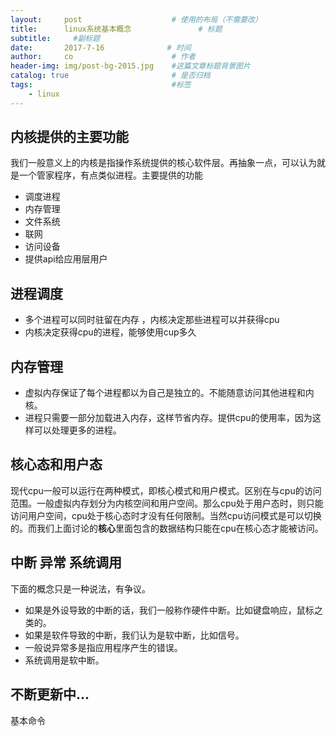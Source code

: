 ```yaml
---
layout:     post                    # 使用的布局（不需要改）
title:      linux系统基本概念               # 标题 
subtitle:     #副标题
date:       2017-7-16              # 时间
author:     co                      # 作者
header-img: img/post-bg-2015.jpg    #这篇文章标题背景图片
catalog: true                       # 是否归档
tags:                               #标签
    - linux
---
```

## 内核提供的主要功能
我们一般意义上的内核是指操作系统提供的核心软件层。再抽象一点，可以认为就是一个管家程序，有点类似进程。主要提供的功能
- 调度进程
- 内存管理
- 文件系统
- 联网
- 访问设备
- 提供api给应用层用户

## 进程调度
- 多个进程可以同时驻留在内存 ，内核决定那些进程可以并获得cpu
- 内核决定获得cpu的进程，能够使用cup多久

## 内存管理
- 虚拟内存保证了每个进程都以为自己是独立的。不能随意访问其他进程和内核。
- 进程只需要一部分加载进入内存，这样节省内存。提供cpu的使用率，因为这样可以处理更多的进程。

## 核心态和用户态
现代cpu一般可以运行在两种模式，即核心模式和用户模式。区别在与cpu的访问范围。一般虚拟内存划分为内核空间和用户空间。那么cpu处于用户态时，则只能访问用户空间，cpu处于核心态时才没有任何限制。当然cpu访问模式是可以切换的。而我们上面讨论的**核心**里面包含的数据结构只能在cpu在核心态才能被访问。

## 中断 异常 系统调用
下面的概念只是一种说法，有争议。
- 如果是外设导致的中断的话，我们一般称作硬件中断。比如键盘响应，鼠标之类的。
- 如果是软件导致的中断，我们认为是软中断，比如信号。
- 一般说异常多是指应用程序产生的错误。
- 系统调用是软中断。


## 不断更新中...

基本命令